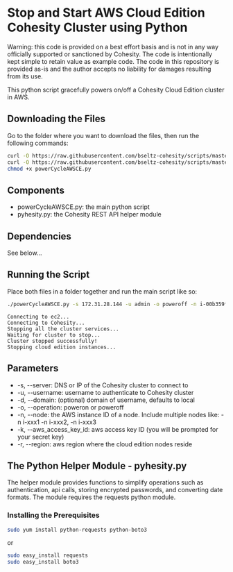 # Stop and Start AWS Cloud Edition Cohesity Cluster using Python

Warning: this code is provided on a best effort basis and is not in any way officially supported or sanctioned by Cohesity. The code is intentionally kept simple to retain value as example code. The code in this repository is provided as-is and the author accepts no liability for damages resulting from its use.

This python script gracefully powers on/off a Cohesity Cloud Edition cluster in AWS.

## Downloading the Files

Go to the folder where you want to download the files, then run the following commands:

```bash
curl -O https://raw.githubusercontent.com/bseltz-cohesity/scripts/master/python/powerCycleAWSCE/powerCycleAWSCE.py
curl -O https://raw.githubusercontent.com/bseltz-cohesity/scripts/master/python/powerCycleAWSCE/pyhesity.py
chmod +x powerCycleAWSCE.py
```

## Components

* powerCycleAWSCE.py: the main python script
* pyhesity.py: the Cohesity REST API helper module

## Dependencies

See below...

## Running the Script

Place both files in a folder together and run the main script like so:

```bash
./powerCycleAWSCE.py -s 172.31.28.144 -u admin -o poweroff -n i-00b359f39aa83551d -n i-0aa0725c31c208d63 -n i-0fcc7118fb230b47e -k YAIAKSANPE7EVKZFEUTS -r us-east-2
```

```text
Connecting to ec2...
Connecting to Cohesity...
Stopping all the cluster services...
Waiting for cluster to stop...
Cluster stopped successfully!
Stopping cloud edition instances...
```

## Parameters

* -s, --server: DNS or IP of the Cohesity cluster to connect to
* -u, --username: username to authenticate to Cohesity cluster
* -d, --domain: (optional) domain of username, defaults to local
* -o, --operation: poweron or poweroff
* -n, --node: the AWS instance ID of a node. Include multiple nodes like: -n i-xxx1 -n i-xxx2, -n i-xxx3
* -k, --aws_access_key_id: aws access key ID (you will be prompted for your secret key)
* -r, --region: aws region where the cloud edition nodes reside

## The Python Helper Module - pyhesity.py

The helper module provides functions to simplify operations such as authentication, api calls, storing encrypted passwords, and converting date formats. The module requires the requests python module.

### Installing the Prerequisites

```bash
sudo yum install python-requests python-boto3
```

or

```bash
sudo easy_install requests
sudo easy_install boto3
```
